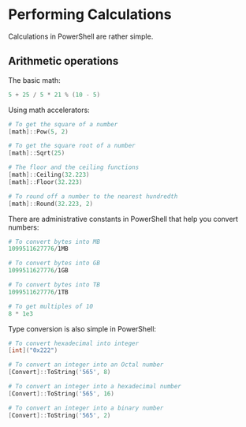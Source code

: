 # Performing Calculations

Calculations in PowerShell are rather simple.

## Arithmetic operations

The basic math:

```powershell
5 + 25 / 5 * 21 % (10 - 5)
```

Using math accelerators:

```powershell
# To get the square of a number
[math]::Pow(5, 2)

# To get the square root of a number
[math]::Sqrt(25)

# The floor and the ceiling functions
[math]::Ceiling(32.223)
[math]::Floor(32.223)

# To round off a number to the nearest hundredth
[math]::Round(32.223, 2)
```

There are administrative constants in PowerShell that help you convert numbers:

```powershell
# To convert bytes into MB
1099511627776/1MB

# To convert bytes into GB
1099511627776/1GB

# To convert bytes into TB
1099511627776/1TB

# To get multiples of 10
8 * 1e3
```

Type conversion is also simple in PowerShell:

```powershell
# To convert hexadecimal into integer
[int]("0x222")

# To convert an integer into an Octal number
[Convert]::ToString('565', 8)

# To convert an integer into a hexadecimal number
[Convert]::ToString('565', 16)

# To convert an integer into a binary number
[Convert]::ToString('565', 2)
```